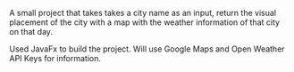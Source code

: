 A small project that takes takes a city name as an input, return the visual placement of the city with a map with the weather information of that city on that day.

Used JavaFx to build the project.
Will use Google Maps and Open Weather API Keys for information.